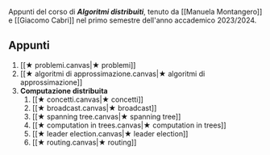 Appunti del corso di ***Algoritmi distribuiti***, tenuto da [[Manuela Montangero]] e [[Giacomo Cabri]] nel primo semestre dell'anno accademico 2023/2024.

## Appunti

1. [[★ problemi.canvas|★ problemi]]
2. [[★ algoritmi di approssimazione.canvas|★ algoritmi di approssimazione]]
3. **Computazione distribuita**
	1. [[★ concetti.canvas|★ concetti]]
	2. [[★ broadcast.canvas|★ broadcast]]
	3. [[★ spanning tree.canvas|★ spanning tree]]
	4. [[★ computation in trees.canvas|★ computation in trees]]
	5. [[★ leader election.canvas|★ leader election]]
	6. [[★ routing.canvas|★ routing]]
